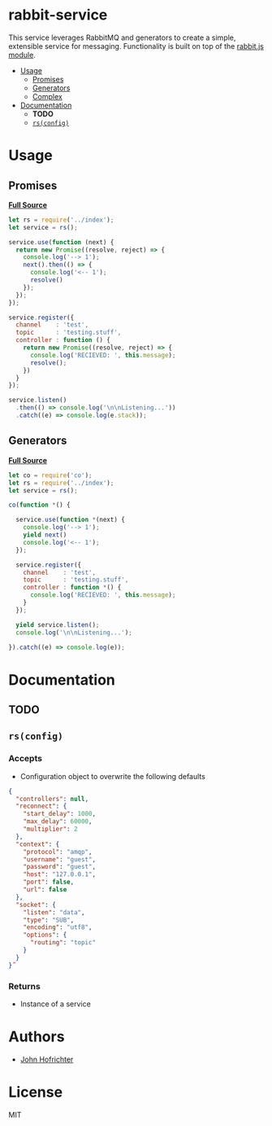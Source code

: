 # rabbit-service

This service leverages RabbitMQ and generators to create a simple, extensible service for messaging. Functionality is built on top of the [rabbit.js module](http://www.squaremobius.net/rabbit.js/).

- [Usage](#usage)
  - [Promises](#promises)
  - [Generators](#generators)
  - [Complex](https://github.com/johnhof/rabbit-service/tree/refactor/examples/complex)
- [Documentation](#documentation)
  - **TODO**
  - [`rs(config)`](#rsconfig)

# Usage

## Promises

**[Full Source](https://github.com/johnhof/rabbit-service/blob/refactor/examples/promises.js)**

```javascript
let rs = require('../index');
let service = rs();

service.use(function (next) {
  return new Promise((resolve, reject) => {
    console.log('--> 1');
    next().then(() => {
      console.log('<-- 1');
      resolve()
    });
  });
});

service.register({
  channel    : 'test',
  topic      : 'testing.stuff',
  controller : function () {
    return new Promise((resolve, reject) => {
      console.log('RECIEVED: ', this.message);
      resolve();
    })
  }
});

service.listen()
  .then(() => console.log('\n\nListening...'))
  .catch((e) => console.log(e.stack));
```

## Generators

**[Full Source](https://github.com/johnhof/rabbit-service/blob/refactor/examples/generators.js)**

```javascript
let co = require('co');
let rs = require('../index');
let service = rs();

co(function *() {

  service.use(function *(next) {
    console.log('--> 1');
    yield next()
    console.log('<-- 1');
  });

  service.register({
    channel    : 'test',
    topic      : 'testing.stuff',
    controller : function *() {
      console.log('RECIEVED: ', this.message);
    }
  });

  yield service.listen();
  console.log('\n\nListening...');

}).catch((e) => console.log(e));
```

# Documentation

## TODO

## `rs(config)`

### Accepts

- Configuration object to overwrite the following defaults

```json
{
  "controllers": null,
  "reconnect": {
    "start_delay": 1000,
    "max_delay": 60000,
    "multiplier": 2
  },
  "context": {
    "protocol": "amqp",
    "username": "guest",
    "password": "guest",
    "host": "127.0.0.1",
    "port": false,
    "url": false
  },
  "socket": {
    "listen": "data",
    "type": "SUB",
    "encoding": "utf8",
    "options": {
      "routing": "topic"
    }
  }
}˝
```

### Returns

- Instance of a service

# Authors

  - [John Hofrichter](https://github.com/johnhof)

# License

  MIT
